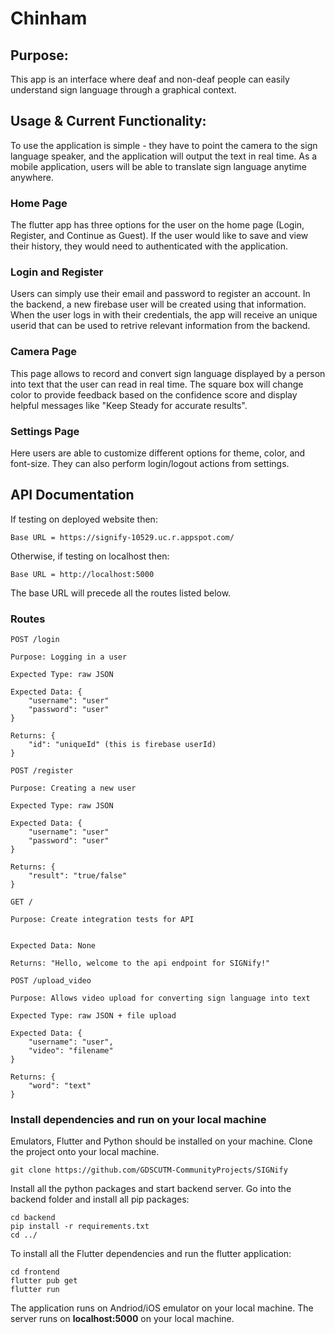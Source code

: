 # Chinham

## Purpose:

This app is an interface where deaf and non-deaf people can easily understand sign language through a graphical context.

## Usage & Current Functionality:

To use the application is simple - they have to point the camera to the sign language speaker, and the application will output the text in real time. As a mobile application, users will be able to translate sign language anytime anywhere.

### Home Page

The flutter app has three options for the user on the home page (Login, Register, and Continue as Guest). If the user would like to save and view their history, they would need to authenticated with the application.

### Login and Register

Users can simply use their email and password to register an account. In the backend, a new firebase user will be created using that information.
When the user logs in with their credentials, the app will receive an unique userid that can be used to retrive relevant information from the backend.

### Camera Page

This page allows to record and convert sign language displayed by a person into text that the user can read in real time. The square box will change color to provide feedback based on the confidence score and display helpful messages like "Keep Steady for accurate results".

### Settings Page

Here users are able to customize different options for theme, color, and font-size. They can also perform login/logout actions from settings.

## API Documentation

If testing on deployed website then:

```
Base URL = https://signify-10529.uc.r.appspot.com/
```

Otherwise, if testing on localhost then:

```
Base URL = http://localhost:5000
```

The base URL will precede all the routes listed below.

### Routes

```
POST /login

Purpose: Logging in a user

Expected Type: raw JSON

Expected Data: {
    "username": "user"
    "password": "user"
}

Returns: {
    "id": "uniqueId" (this is firebase userId)
}
```

```
POST /register

Purpose: Creating a new user

Expected Type: raw JSON

Expected Data: {
    "username": "user"
    "password": "user"
}

Returns: {
    "result": "true/false"
}
```

```
GET /

Purpose: Create integration tests for API


Expected Data: None

Returns: "Hello, welcome to the api endpoint for SIGNify!"
```

```
POST /upload_video

Purpose: Allows video upload for converting sign language into text

Expected Type: raw JSON + file upload

Expected Data: {
    "username": "user",
    "video": "filename"
}

Returns: {
    "word": "text"
}
```

### Install dependencies and run on your local machine

Emulators, Flutter and Python should be installed on your machine.
Clone the project onto your local machine.

```bash=1
git clone https://github.com/GDSCUTM-CommunityProjects/SIGNify
```

Install all the python packages and start backend server. Go into the backend folder and install all pip packages:

```bash=2
cd backend
pip install -r requirements.txt
cd ../
```

To install all the Flutter dependencies and run the flutter application:

```bash=7
cd frontend
flutter pub get
flutter run
```

The application runs on Andriod/iOS emulator on your local machine. The server runs on **localhost:5000** on your local machine.
